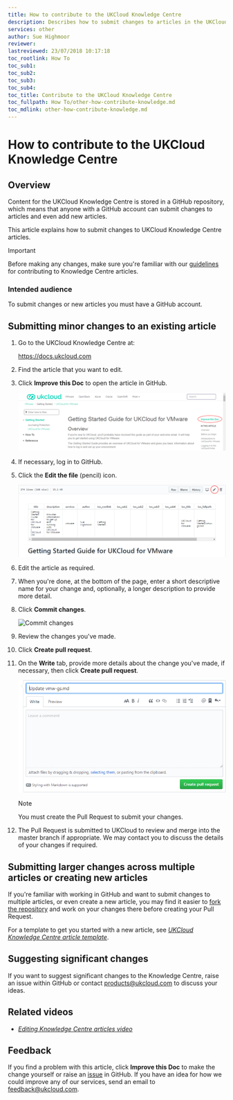 ```yaml
---
title: How to contribute to the UKCloud Knowledge Centre
description: Describes how to submit changes to articles in the UKCloud Knowledge Centre and how to create new articles
services: other
author: Sue Highmoor
reviewer:
lastreviewed: 23/07/2018 10:17:18
toc_rootlink: How To
toc_sub1: 
toc_sub2:
toc_sub3:
toc_sub4:
toc_title: Contribute to the UKCloud Knowledge Centre
toc_fullpath: How To/other-how-contribute-knowledge.md
toc_mdlink: other-how-contribute-knowledge.md
---
```


# How to contribute to the UKCloud Knowledge Centre

## Overview

Content for the UKCloud Knowledge Centre is stored in a GitHub repository, which means that anyone with a GitHub account can submit changes to articles and even add new articles.

This article explains how to submit changes to UKCloud Knowledge Centre articles.

> [!IMPORTANT]
> Before making any changes, make sure you're familiar with our [guidelines](other-ref-knowledge-guidelines.md) for contributing to Knowledge Centre articles.

### Intended audience

To submit changes or new articles you must have a GitHub account.

## Submitting minor changes to an existing article

1. Go to the UKCloud Knowledge Centre at:

    <https://docs.ukcloud.com>

2. Find the article that you want to edit.

3. Click **Improve this Doc** to open the article in GitHub.

    ![Improve this Doc link](images/other-improve-doc.png)

4. If necessary, log in to GitHub.

5. Click the **Edit the file** (pencil) icon.

    ![Edit this file icon in GitHub](images/other-github-ico-edit.png)

6. Edit the article as required.

7. When you're done, at the bottom of the page, enter a short descriptive name for your change and, optionally, a longer description to provide more detail.

8. Click **Commit changes**.

    ![Commit changes](images/other-github-commit-changes.png)

9. Review the changes you've made.

10. Click **Create pull request**.

11. On the **Write** tab, provide more details about the change you've made, if necessary, then click **Create pull request**.

    ![Create pull request](images/other-github-pull-request.png)

    > [!NOTE]
    > You must create the Pull Request to submit your changes.

12. The Pull Request is submitted to UKCloud to review and merge into the master branch if appropriate. We may contact you to discuss the details of your changes if required.

## Submitting larger changes across multiple articles or creating new articles

If you're familiar with working in GitHub and want to submit changes to multiple articles, or even create a new article, you may find it easier to [fork the repository](https://help.github.com/articles/fork-a-repo/) and work on your changes there before creating your Pull Request.

For a template to get you started with a new article, see [*UKCloud Knowledge Centre article template*](other-ref-knowledge-template.md).

## Suggesting significant changes

If you want to suggest significant changes to the Knowledge Centre, raise an issue within GitHub or contact <products@ukcloud.com> to discuss your ideas.

## Related videos

- [*Editing Knowledge Centre articles video*](other-vid-kc-contribution.md)

## Feedback

If you find a problem with this article, click **Improve this Doc** to make the change yourself or raise an [issue](https://github.com/UKCloud/documentation/issues) in GitHub. If you have an idea for how we could improve any of our services, send an email to <feedback@ukcloud.com>.
